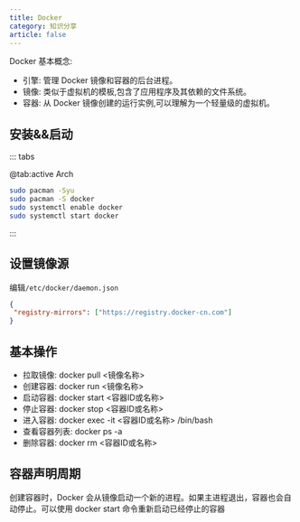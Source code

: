 ```yaml
---
title: Docker
category: 知识分享
article: false
---
```


Docker 基本概念:

+ 引擎: 管理 Docker 镜像和容器的后台进程。
+ 镜像: 类似于虚拟机的模板,包含了应用程序及其依赖的文件系统。
+ 容器: 从 Docker 镜像创建的运行实例,可以理解为一个轻量级的虚拟机。

## 安装&&启动

::: tabs

@tab:active Arch

```sh
sudo pacman -Syu
sudo pacman -S docker
sudo systemctl enable docker
sudo systemctl start docker
```

:::

## 设置镜像源

编辑`/etc/docker/daemon.json`

```json
{
 "registry-mirrors": ["https://registry.docker-cn.com"]
}
```

## 基本操作

+ 拉取镜像: docker pull <镜像名称>
+ 创建容器: docker run <镜像名称>
+ 启动容器: docker start <容器ID或名称>
+ 停止容器: docker stop <容器ID或名称>
+ 进入容器: docker exec -it <容器ID或名称> /bin/bash
+ 查看容器列表: docker ps -a
+ 删除容器: docker rm <容器ID或名称>

## 容器声明周期

创建容器时，Docker 会从镜像启动一个新的进程。如果主进程退出，容器也会自动停止。可以使用 docker start 命令重新启动已经停止的容器
